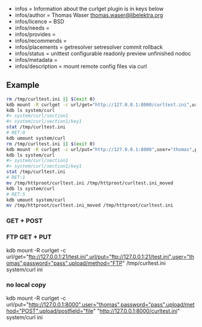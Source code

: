 - infos = Information about the curlget plugin is in keys below
- infos/author = Thomas Waser <thomas.waser@libelektra.org>
- infos/licence = BSD
- infos/needs =
- infos/provides =
- infos/recommends =
- infos/placements = getresolver setresolver commit rollback
- infos/status = unittest configurable readonly preview unfinished nodoc
- infos/metadata =
- infos/description = mount remote config files via curl

## Example ##

```sh
rm /tmp/curltest.ini || $(exit 0)
kdb mount -R curlget -c url/get="http://127.0.0.1:8000/curltest.ini",url/put="http://127.0.0.1:8000",user="thomas",password="pass",upload/method="POST",upload/postfield="file" /tmp/curltest.ini system/curl ini 
kdb ls system/curl
#> system/curl/section1
#> system/curl/section1/key1
stat /tmp/curltest.ini
# RET:0
kdb umount system/curl
rm /tmp/curltest.ini || $(exit 0)
kdb mount -R curlget -c url/put="http://127.0.0.1:8000",user="thomas",password="pass",upload/method="POST",upload/postfield="file" "http://127.0.0.1:8000/curltest.ini" system/curl ini 
kdb ls system/curl
#> system/curl/section1
#> system/curl/section1/key1
stat /tmp/curltest.ini
# RET:1
mv /tmp/httproot/curltest.ini /tmp/httproot/curltest.ini_moved
kdb ls system/curl
# RET:5
kdb umount system/curl
mv /tmp/httproot/curltest.ini_moved /tmp/httproot/curltest.ini
```



### GET + POST ###


### FTP GET + PUT ###

kdb mount -R curlget -c url/get="ftp://127.0.0.1:21/test.ini",url/put="ftp://127.0.0.1:21/test.ini",user="thomas",password="pass",upload/method="FTP" /tmp/curltest.ini system/curl ini 


### no local copy ###

kdb mount -R curlget -c url/put="http://127.0.0.1:8000",user="thomas",password="pass",upload/method="POST",upload/postfield="file" "http://127.0.0.1:8000/curltest.ini" system/curl ini 
